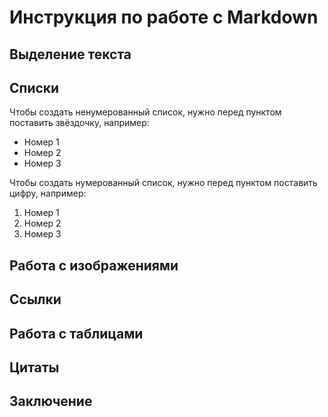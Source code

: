 # Инструкция по работе с Markdown

## Выделение текста

## Списки

Чтобы создать ненумерованный список, нужно перед пунктом поставить звёздочку, например:

* Номер 1
* Номер 2
* Номер 3

Чтобы создать нумерованный список, нужно перед пунктом поставить цифру, например:

1. Номер 1
2. Номер 2
3. Номер 3

## Работа с изображениями

## Ссылки

## Работа с таблицами

## Цитаты

## Заключение